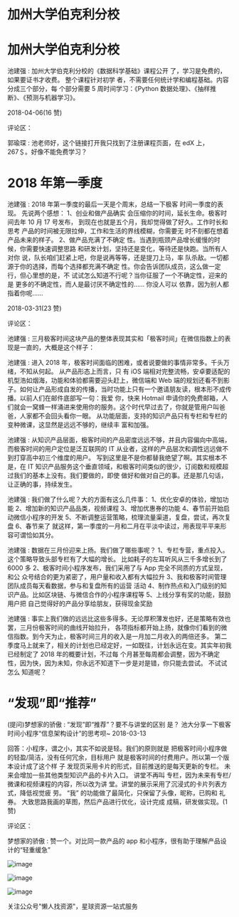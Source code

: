 # 加州大学伯克利分校

# 加州大学伯克利分校

池建强 : 加州大学伯克利分校的《数据科学基础》课程公开 了，学习是免费的，如果要证书才收费。 整个课程针对初学 者，不需要任何统计学和编程基础。内容分成三个部分，每 个部分需要 5 周时间学习：《Python 数据处理》、《抽样推 断》、《预测与机器学习》。

2018-04-06(16 赞)

评论区：

郭瑜琛 : 池老师好，这个链接打开我只找到了注册课程页面，在 edX 上，267＄。好像不能免费学习？

# 2018 年第一季度

池建强 : 2018 年第一季度的最后一天是个周末，总结一下极客 时间一季度的表现。 先说两个感想： 1、创业和做产品确实 会压缩你的时间，延长生命。极客时间去年 10 月 17 号发布， 到现在也就是五个月，我却觉得做了好久。工作时长和思考 产品的时间被无限拉伸，工作和生活的界线模糊，你需要无 时不刻都在想着产品未来的样子。 2、做产品充满了不确定 性。当遇到瓶颈产品增长缓慢的时候，你需要快速调整思路 和研发计划，坚持还是变化，等待还是快跑。当所有人对你 说，队长咱们赶紧上吧，你是说再等等，还是提刀上马，率 队杀敌。一切都源于你的选择，而每个选择都充满不确定 性。你会告诉团队成员，这么做一定行，但心里想的是，不 试试怎么知道不行呢？当你征服了一个不确定性，迎来的是 更多的不确定性，而人是最讨厌不确定性的…… 你没人可以 依靠，因为别人都指着你呢……

2018-03-31(23 赞)

评论区：

池建强 : 三月极客时间这块产品的整体表现其实和「极客时间」在微信指数上的表现是一直的，大概是这个样子：

池建强 : 进入 2018 年，极客时间面临的困难，或者说要做的事情非常多。千头万绪，不知从何起。 从产品形态上而言，只 有 iOS 端相对完整流畅，安卓要适配的机型浩如烟海，功能和体验都需要迎头赶上，微信端和 Web 端的规划还看不到影 子。如何让产品形成自发的传播，当时功能上只有一个邀请朋友读，根本形不成传播。以前人们在邮件底部写一句：我爱 你，快来 Hotmail 申请你的免费邮箱，人们就会一窝蜂一样涌进来使用你的服务。这个时代早过去了，你就是管用户叫爸 爸，人家都不会回头看你一眼。 从功能层面，支持的知识产品只有专栏和专栏的变种微课，这显然是远远不够的，继续丰 富和加强。

池建强 : 从知识产品层面，极客时间的产品密度远远不够，并且内容偏向中高端，而极客时间的用户定位是泛互联网的 IT 从业者，这样的产品层次和调性远远做不到打穿高中初三个维度的用户。 写到这里是不是你都替我绝望了啊。其实根本不 是，在 IT 知识产品服务这个垂直领域，和极客时间类似的很少，订阅数和规模超过我们的基本上没有。我们要做的，即使 做好和做对自己的事。还是那几句话，让正确的事，持续发生。

池建强 : 我们做了什么呢？大的方面有这么几件事： 1、优化安卓的体验，增加功能 2、增加新的知识产品品类，视频课程 3、增加优惠券的功能 4、春节前开始启动微信小程序的开发 5、不断调整运营策略，梳理流量渠道，复盘，尝试，再次复 盘 6、春节来了 就这样，第一季度的一月和二月在平淡中读过，用表现平平来形容可谓恰如其分。

池建强 : 数据在三月份迎来上扬。我们做了哪些事呢？ 1、专栏专营，重点投入。这个策略导致头部专栏有了大幅的增长。 比如耗子的左耳听风从三千多增长到了 6000 多 2、极客时间小程序发布，我们采用了与 App 完全不同质的方式呈现，和公 众号结合的更为紧密了，用户量和收入都有大幅拉升 3、我和极客时间管理团队成员每天看数据，参与和复盘所有的运营 活动 4、制作热点和入门级别的知识产品。比如区块链、与微信合作的小程序课程等 5、上线分享有奖的功能，鼓励用户把 自己觉得好的产品分享给朋友，获得现金奖励

池建强 : 事实上我们做的远远比这些多得多。无论厚积薄发也好，还是策略有效也罢，三月份极客时间的曲线开始拉升， 各项指标都开始上扬，就像你们看到的微信指数。到今天为止，极客时间三月的收入是一月加二月收入的两倍还多。 第二 季度马上就来了，相关的计划也已经定好，一如既往，计划永远在变。其实年初我已经制定了 2018 年的概要计划，不过每 个月甚至每周都会调整，因为不确定性，因为快，因为未知，你永远不知道下一步是对是错，你只能去尝试。 不试试怎么 知道呢？

# “发现”即“推荐”

(提问)梦想家的骄傲 : “发现”即“推荐”？要不与讲堂的区别 是？ 池大分享一下极客时间小程序“信息架构设计”的思考呗~ 2018-03-13

回答：小程序，谓之小，其实不如说是轻。我们的原则就是 把极客时间小程序做的轻盈/简洁，没有任何冗余，目标用户 就是极客时间的付费用户。所以第一个版本设计成了这个样 子 发现页采用卡片的形式，目前推送的是每天更新的专栏。 未来会增加一些其他类型知识产品的卡片入口。 讲堂不再叫 专栏，因为未来有专栏/微课和视频课程的内容，所以改为讲 堂。讲堂的展示采用了沉浸式的卡片列表方式，降低视觉疲 劳。 “我” 的功能做了最简化，只保留了头像，昵称，已购和 礼券。 大致思路我画的草图，然后产品进行优化，设计完成 成稿，研发做实现。(1 赞)

评论区：

梦想家的骄傲 : 赞一个。对比同一款产品的 app 和小程序，很有助于理解产品设计的“轻重缓急”

![image](img/Image_045.png)

![image](img/Image_046.png)

![image](img/Image_047.png)

关注公众号"懒人找资源"，星球资源一站式服务